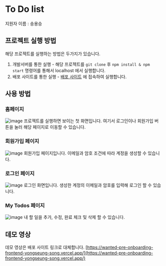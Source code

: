 # To Do list
지원자 이름 : 송용승

## 프로젝트 실행 방법
해당 프로젝트를 실행하는 방법은 두가지가 있습니다. 
1. 개발서버를 통한 실행 - 해당 프로젝트를 `git clone` 후 `npm install & npm start` 명령어를 통해서 localhost 에서 실행합니다.
2. 배포 사이트를 통한 실행 - [배포 사이트](https://wanted-pre-onboarding-frontend-yongseung-song.vercel.app/) 에 접속하여 실행합니다.

## 사용 방법
### 홈페이지
![image](https://github.com/yongseung-song/wanted-pre-onboarding-frontend/assets/94284382/e24e1720-353b-47a0-9319-9733610113d4)
프로젝트를 실행하면 보이는 첫 화면입니다. 여기서 로그인이나 회원가입 버튼을 눌러 해당 페이지로 이동할 수 있습니다.
### 회원가입 페이지
![image](https://github.com/yongseung-song/wanted-pre-onboarding-frontend/assets/94284382/5774cb99-6614-4d15-98c0-5030c560f7b6)
회원가입 페이지입니다. 이메일과 암호 조건에 따라 계정을 생성할 수 있습니다.
### 로그인 페이지
![image](https://github.com/yongseung-song/wanted-pre-onboarding-frontend/assets/94284382/9cbe49e2-1c97-43b8-9eb5-d03b532ab48b)
로그인 화면입니다. 생성한 계정의 이메일과 암호를 입력해 로그인 할 수 있습니다.
### My Todos 페이지
![image](https://github.com/yongseung-song/wanted-pre-onboarding-frontend/assets/94284382/2a99931e-c647-47bb-919c-3656cb48703f)
내 할 일을 추가, 수정, 완료 체크 및 삭제 할 수 있습니다.

## 데모 영상
데모 영상은 배포 사이트 링크로 대체합니다. [https://wanted-pre-onboarding-frontend-yongseung-song.vercel.app/](https://wanted-pre-onboarding-frontend-yongseung-song.vercel.app/)
